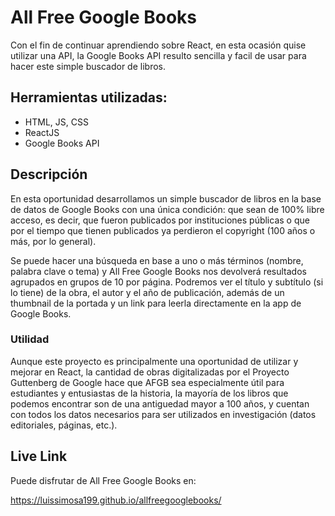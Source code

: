 # All Free Google Books

Con el fin de continuar aprendiendo sobre React, en esta ocasión quise utilizar una API, la Google Books API resulto sencilla y facil de usar para hacer este simple buscador de libros.

## Herramientas utilizadas:

- HTML, JS, CSS
- ReactJS
- Google Books API

## Descripción

En esta oportunidad desarrollamos un simple buscador de libros en la base de datos de Google Books con una única condición: que sean de 100% libre acceso, es decir, que fueron publicados por instituciones públicas o que por el tiempo que tienen publicados ya perdieron el copyright (100 años o más, por lo general).

Se puede hacer una búsqueda en base a uno o más términos (nombre, palabra clave o tema) y All Free Google Books nos devolverá resultados agrupados en grupos de 10 por página. Podremos ver el título y subtítulo (si lo tiene) de la obra, el autor y el año de publicación, además de un thumbnail de la portada y un link para leerla directamente en la app de Google Books.

### Utilidad

Aunque este proyecto es principalmente una oportunidad de utilizar y mejorar en React, la cantidad de obras digitalizadas por el Proyecto Guttenberg de Google hace que AFGB sea especialmente útil para estudiantes y entusiastas de la historia, la mayoría de los libros que podemos encontrar son de una antiguedad mayor a 100 años, y cuentan con todos los datos necesarios para ser utilizados en investigación (datos editoriales, páginas, etc.).

## Live Link

Puede disfrutar de All Free Google Books en:

https://luissimosa199.github.io/allfreegooglebooks/